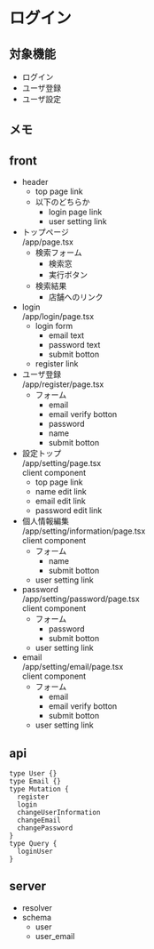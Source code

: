 
# ログイン

## 対象機能
- ログイン
- ユーザ登録
- ユーザ設定

## メモ

## front
- header
  - top page link
  - 以下のどちらか
    - login page link
    - user setting link
- トップページ  
  /app/page.tsx  
  - 検索フォーム
    - 検索窓
    - 実行ボタン
  - 検索結果
    - 店舗へのリンク
- login  
  /app/login/page.tsx  
  - login form
    - email text
    - password text
    - submit botton
  - register link
- ユーザ登録  
  /app/register/page.tsx  
  - フォーム
    - email
    - email verify botton
    - password
    - name
    - submit botton
- 設定トップ  
  /app/setting/page.tsx  
  client component  
  - top page link
  - name edit link
  - email edit link
  - password edit link
- 個人情報編集  
  /app/setting/information/page.tsx  
  client component  
  - フォーム
    - name
    - submit botton
  - user setting link
- password  
  /app/setting/password/page.tsx  
  client component  
  - フォーム
    - password
    - submit botton
  - user setting link
- email  
  /app/setting/email/page.tsx  
  client component  
  - フォーム
    - email
    - email verify botton
    - submit botton
  - user setting link

## api
```
type User {}
type Email {}
type Mutation {
  register
  login
  changeUserInformation
  changeEmail
  changePassword
}
type Query {
  loginUser
}
```

## server
- resolver
- schema
  - user
  - user_email

